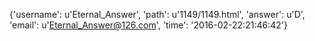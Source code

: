{'username': u'Eternal_Answer', 'path': u'1149/1149.html', 'answer': u'D', 'email': u'Eternal_Answer@126.com', 'time': '2016-02-22:21:46:42'}